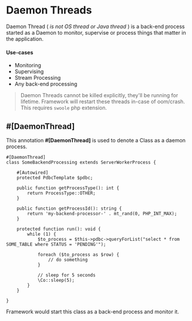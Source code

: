 # Daemon Threads

Daemon Thread ( _is not OS thread or Java thread_ ) is a back-end process started as a Daemon to monitor, supervise or process things that matter in the application.

#### Use-cases

- Monitoring
- Supervising
- Stream Processing
- Any back-end processing

> Daemon Threads cannot be killed explicitly, they'll be running for lifetime. Framework will restart these threads in-case of oom/crash. 
> This requires `swoole` php extension.

## #[DaemonThread]

This annotation **#[DaemonThread]** is used to denote a Class as a daemon process.


```phpt
#[DaemonThread]
class SomeBackendProcessing extends ServerWorkerProcess {

    #[Autowired]
    protected PdbcTemplate $pdbc;
    
    public function getProcessType(): int {
        return ProcessType::OTHER;
    }

    public function getProcessId(): string {
        return 'my-backend-processor-' . mt_rand(0, PHP_INT_MAX);
    }

    protected function run(): void {
        while (1) {
            $to_process = $this->pdbc->queryForList("select * from SOME_TABLE where STATUS = 'PENDING'");
            
            foreach ($to_process as $row) {
                // do something
            }
            
            // sleep for 5 seconds
            \Co::sleep(5);
        }
    }
    
}
```

Framework would start this class as a back-end process and monitor it.

